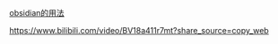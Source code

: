 [obsidian的用法](https://www.bilibili.com/video/BV18a411r7mt/?spm_id_from=333.788.recommend_more_video.2)

https://www.bilibili.com/video/BV18a411r7mt?share_source=copy_web

